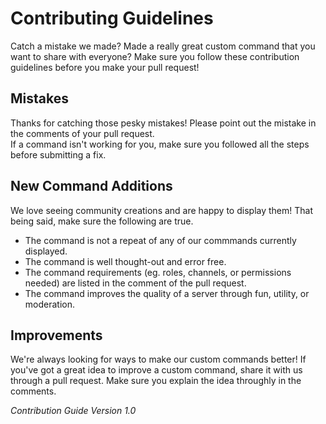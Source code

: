 # Contributing Guidelines
Catch a mistake we made? Made a really great custom command that you want to share with everyone? Make sure you follow these contribution guidelines before you make your pull request!


## Mistakes
Thanks for catching those pesky mistakes! Please point out the mistake in the comments of your pull request.  
If a command isn't working for you, make sure you followed all the steps before submitting a fix.  

## New Command Additions
We love seeing community creations and are happy to display them! That being said, make sure the following are true.
- The command is not a repeat of any of our commmands currently displayed.  
- The command is well thought-out and error free. 
- The command requirements (eg. roles, channels, or permissions needed) are listed in the comment of the pull request.  
- The command improves the quality of a server through fun, utility, or moderation.  

## Improvements
We're always looking for ways to make our custom commands better! If you've got a great idea to improve a custom command, share it with us through a pull request.
Make sure you explain the idea throughly in the comments.



*Contribution Guide Version 1.0*
